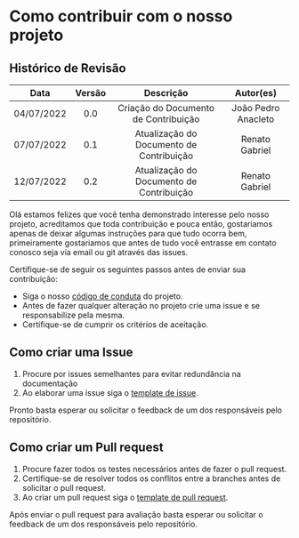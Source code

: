 # Como contribuir com o nosso projeto

## Histórico de Revisão

| Data | Versão | Descrição | Autor(es) |
| :-: | :-: | :-: | :-: |
| 04/07/2022 | 0.0 | Criação do Documento de Contribuição | João Pedro Anacleto |
| 07/07/2022 | 0.1 | Atualização do Documento de Contribuição | Renato Gabriel |
| 12/07/2022 | 0.2 | Atualização do Documento de Contribuição | Renato Gabriel |

Olá estamos felizes que você tenha demonstrado interesse pelo nosso projeto, acreditamos que toda contribuição e pouca então, gostariamos apenas de deixar algumas instruções para que tudo ocorra bem, primeiramente gostariamos que antes de tudo você entrasse em contato conosco seja via email ou git através das issues.

Certifique-se de seguir os seguintes passos antes de enviar sua contribuição:

* Siga o nosso [código de conduta](https://github.com/fga-eps-mds/2022-1-OiaAMoeda/blob/main/Docs/CODIGO_DE_CONDUTA.md) do projeto.
* Antes de fazer qualquer alteração no projeto crie uma issue e se responsabilize pela mesma.
* Certifique-se de cumprir os critérios de aceitação.

## Como criar uma Issue

1. Procure por issues semelhantes para evitar redundância na documentação
2. Ao elaborar uma issue siga o [template de issue](https://github.com/fga-eps-mds/2022-1-OiaAMoeda/blob/main/issue_template.md).

Pronto basta esperar ou solicitar o feedback de um dos responsáveis pelo repositório.

## Como criar um Pull request

1. Procure fazer todos os testes necessários antes de fazer o pull request. 
2. Certifique-se de resolver todos os conflitos entre a branches antes de solicitar o pull request.
3. Ao criar um pull request siga o [template de pull request](https://github.com/fga-eps-mds/2022-1-OiaAMoeda/blob/main/pull_request_template.md).

Após enviar o pull request para avaliação basta esperar ou solicitar o feedback de um dos responsáveis pelo repositório.
